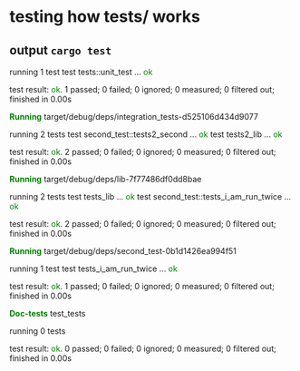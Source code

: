 # testing how tests/ works

## output `cargo test`

running 1 test
test tests::unit_test ... <span style="color:green;">ok</span>

test result: <span style="color:green;">ok</span>. 1 passed; 0 failed; 0 ignored; 0 measured; 0 filtered out; finished in 0.00s

<span style="font-weight:bold;"></span><span style="font-weight:bold;color:green;">     Running</span> target/debug/deps/integration_tests-d525106d434d9077

running 2 tests
test second_test::tests2_second ... <span style="color:green;">ok</span>
test tests2_lib ... <span style="color:green;">ok</span>

test result: <span style="color:green;">ok</span>. 2 passed; 0 failed; 0 ignored; 0 measured; 0 filtered out; finished in 0.00s

<span style="font-weight:bold;"></span><span style="font-weight:bold;color:green;">     Running</span> target/debug/deps/lib-7f77486df0dd8bae

running 2 tests
test tests_lib ... <span style="color:green;">ok</span>
test second_test::tests_i_am_run_twice ... <span style="color:green;">ok</span>

test result: <span style="color:green;">ok</span>. 2 passed; 0 failed; 0 ignored; 0 measured; 0 filtered out; finished in 0.00s

<span style="font-weight:bold;"></span><span style="font-weight:bold;color:green;">     Running</span> target/debug/deps/second_test-0b1d1426ea994f51

running 1 test
test tests_i_am_run_twice ... <span style="color:green;">ok</span>

test result: <span style="color:green;">ok</span>. 1 passed; 0 failed; 0 ignored; 0 measured; 0 filtered out; finished in 0.00s

<span style="font-weight:bold;"></span><span style="font-weight:bold;color:green;">   Doc-tests</span> test_tests

running 0 tests

test result: <span style="color:green;">ok</span>. 0 passed; 0 failed; 0 ignored; 0 measured; 0 filtered out; finished in 0.00s
